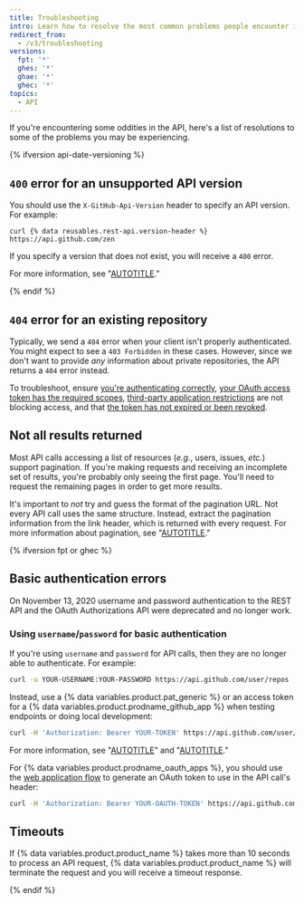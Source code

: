 ```yaml
---
title: Troubleshooting
intro: Learn how to resolve the most common problems people encounter in the REST API.
redirect_from:
  - /v3/troubleshooting
versions:
  fpt: '*'
  ghes: '*'
  ghae: '*'
  ghec: '*'
topics:
  - API
---
```




If you're encountering some oddities in the API, here's a list of resolutions to
some of the problems you may be experiencing.

{% ifversion api-date-versioning %}

## `400` error for an unsupported API version

You should use the `X-GitHub-Api-Version` header to specify an API version. For example:

```shell
curl {% data reusables.rest-api.version-header %} https://api.github.com/zen
```

If you specify a version that does not exist, you will receive a `400` error.

For more information, see "[AUTOTITLE](/rest/overview/api-versions)."

{% endif %}

## `404` error for an existing repository

Typically, we send a `404` error when your client isn't properly authenticated.
You might expect to see a `403 Forbidden` in these cases. However, since we don't
want to provide _any_ information about private repositories, the API returns a
`404` error instead.

To troubleshoot, ensure [you're authenticating correctly](/rest/quickstart), [your OAuth access token has the required scopes](/apps/oauth-apps/building-oauth-apps/scopes-for-oauth-apps), [third-party application restrictions][oap-guide] are not blocking access, and that [the token has not expired or been revoked](/authentication/keeping-your-account-and-data-secure/token-expiration-and-revocation).

## Not all results returned

Most API calls accessing a list of resources (_e.g._, users, issues, _etc._) support
pagination. If you're making requests and receiving an incomplete set of results, you're
probably only seeing the first page. You'll need to request the remaining pages
in order to get more results.

It's important to _not_ try and guess the format of the pagination URL. Not every
API call uses the same structure. Instead, extract the pagination information from
the link header, which is returned with every request. For more information about pagination, see "[AUTOTITLE](/rest/guides/using-pagination-in-the-rest-api)."

[oap-guide]: https://developer.github.com/changes/2015-01-19-an-integrators-guide-to-organization-application-policies/

{% ifversion fpt or ghec %}

## Basic authentication errors

On November 13, 2020 username and password authentication to the REST API and the OAuth Authorizations API were deprecated and no longer work.

### Using `username`/`password` for basic authentication

If you're using `username` and `password` for API calls, then they are no longer able to authenticate. For example:

```bash
curl -u YOUR-USERNAME:YOUR-PASSWORD https://api.github.com/user/repos
```

Instead, use a {% data variables.product.pat_generic %} or an access token for a {% data variables.product.prodname_github_app %} when testing endpoints or doing local development:

```bash
curl -H 'Authorization: Bearer YOUR-TOKEN' https://api.github.com/user/repos
```

For more information, see "[AUTOTITLE](/authentication/keeping-your-account-and-data-secure/creating-a-personal-access-token)" and "[AUTOTITLE](/apps/creating-github-apps/authenticating-with-a-github-app/about-authentication-with-a-github-app)."

For {% data variables.product.prodname_oauth_apps %}, you should use the [web application flow](/apps/oauth-apps/building-oauth-apps/authorizing-oauth-apps#web-application-flow) to generate an OAuth token to use in the API call's header:

```bash
curl -H 'Authorization: Bearer YOUR-OAUTH-TOKEN' https://api.github.com/user/repos
```

## Timeouts

If  {% data variables.product.product_name %} takes more than 10 seconds to process an API request, {% data variables.product.product_name %} will terminate the request and you will receive a timeout response.

{% endif %}
